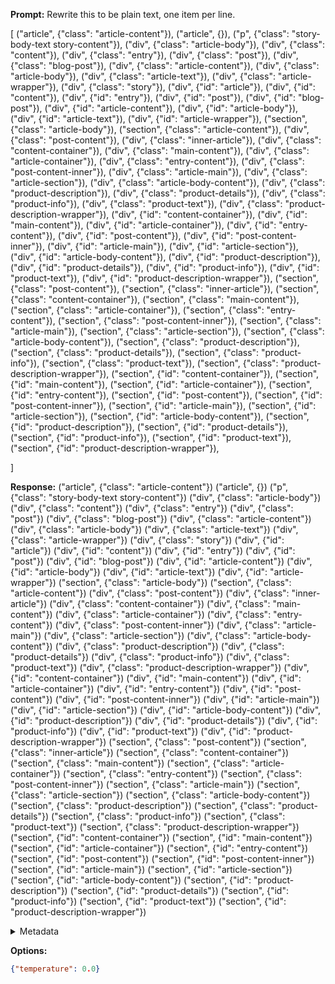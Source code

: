 **Prompt:**
Rewrite this to be plain text, one item per line.

[
    ("article", {"class": "article-content"}),
    ("article", {}),
    ("p", {"class": "story-body-text story-content"}),
    ("div", {"class": "article-body"}),
    ("div", {"class": "content"}),
    ("div", {"class": "entry"}),
    ("div", {"class": "post"}),
    ("div", {"class": "blog-post"}),
    ("div", {"class": "article-content"}),
    ("div", {"class": "article-body"}),
    ("div", {"class": "article-text"}),
    ("div", {"class": "article-wrapper"}),
    ("div", {"class": "story"}),
    ("div", {"id": "article"}),
    ("div", {"id": "content"}),
    ("div", {"id": "entry"}),
    ("div", {"id": "post"}),
    ("div", {"id": "blog-post"}),
    ("div", {"id": "article-content"}),
    ("div", {"id": "article-body"}),
    ("div", {"id": "article-text"}),
    ("div", {"id": "article-wrapper"}),
    ("section", {"class": "article-body"}),
    ("section", {"class": "article-content"}),
    ("div", {"class": "post-content"}),
    ("div", {"class": "inner-article"}),
    ("div", {"class": "content-container"}),
    ("div", {"class": "main-content"}),
    ("div", {"class": "article-container"}),
    ("div", {"class": "entry-content"}),
    ("div", {"class": "post-content-inner"}),
    ("div", {"class": "article-main"}),
    ("div", {"class": "article-section"}),
    ("div", {"class": "article-body-content"}),
    ("div", {"class": "product-description"}),
    ("div", {"class": "product-details"}),
    ("div", {"class": "product-info"}),
    ("div", {"class": "product-text"}),
    ("div", {"class": "product-description-wrapper"}),
    ("div", {"id": "content-container"}),
    ("div", {"id": "main-content"}),
    ("div", {"id": "article-container"}),
    ("div", {"id": "entry-content"}),
    ("div", {"id": "post-content"}),
    ("div", {"id": "post-content-inner"}),
    ("div", {"id": "article-main"}),
    ("div", {"id": "article-section"}),
    ("div", {"id": "article-body-content"}),
    ("div", {"id": "product-description"}),
    ("div", {"id": "product-details"}),
    ("div", {"id": "product-info"}),
    ("div", {"id": "product-text"}),
    ("div", {"id": "product-description-wrapper"}),
    ("section", {"class": "post-content"}),
    ("section", {"class": "inner-article"}),
    ("section", {"class": "content-container"}),
    ("section", {"class": "main-content"}),
    ("section", {"class": "article-container"}),
    ("section", {"class": "entry-content"}),
    ("section", {"class": "post-content-inner"}),
    ("section", {"class": "article-main"}),
    ("section", {"class": "article-section"}),
    ("section", {"class": "article-body-content"}),
    ("section", {"class": "product-description"}),
    ("section", {"class": "product-details"}),
    ("section", {"class": "product-info"}),
    ("section", {"class": "product-text"}),
    ("section", {"class": "product-description-wrapper"}),
    ("section", {"id": "content-container"}),
    ("section", {"id": "main-content"}),
    ("section", {"id": "article-container"}),
    ("section", {"id": "entry-content"}),
    ("section", {"id": "post-content"}),
    ("section", {"id": "post-content-inner"}),
    ("section", {"id": "article-main"}),
    ("section", {"id": "article-section"}),
    ("section", {"id": "article-body-content"}),
    ("section", {"id": "product-description"}),
    ("section", {"id": "product-details"}),
    ("section", {"id": "product-info"}),
    ("section", {"id": "product-text"}),
    ("section", {"id": "product-description-wrapper"}),

]

**Response:**
("article", {"class": "article-content"})
("article", {})
("p", {"class": "story-body-text story-content"})
("div", {"class": "article-body"})
("div", {"class": "content"})
("div", {"class": "entry"})
("div", {"class": "post"})
("div", {"class": "blog-post"})
("div", {"class": "article-content"})
("div", {"class": "article-body"})
("div", {"class": "article-text"})
("div", {"class": "article-wrapper"})
("div", {"class": "story"})
("div", {"id": "article"})
("div", {"id": "content"})
("div", {"id": "entry"})
("div", {"id": "post"})
("div", {"id": "blog-post"})
("div", {"id": "article-content"})
("div", {"id": "article-body"})
("div", {"id": "article-text"})
("div", {"id": "article-wrapper"})
("section", {"class": "article-body"})
("section", {"class": "article-content"})
("div", {"class": "post-content"})
("div", {"class": "inner-article"})
("div", {"class": "content-container"})
("div", {"class": "main-content"})
("div", {"class": "article-container"})
("div", {"class": "entry-content"})
("div", {"class": "post-content-inner"})
("div", {"class": "article-main"})
("div", {"class": "article-section"})
("div", {"class": "article-body-content"})
("div", {"class": "product-description"})
("div", {"class": "product-details"})
("div", {"class": "product-info"})
("div", {"class": "product-text"})
("div", {"class": "product-description-wrapper"})
("div", {"id": "content-container"})
("div", {"id": "main-content"})
("div", {"id": "article-container"})
("div", {"id": "entry-content"})
("div", {"id": "post-content"})
("div", {"id": "post-content-inner"})
("div", {"id": "article-main"})
("div", {"id": "article-section"})
("div", {"id": "article-body-content"})
("div", {"id": "product-description"})
("div", {"id": "product-details"})
("div", {"id": "product-info"})
("div", {"id": "product-text"})
("div", {"id": "product-description-wrapper"})
("section", {"class": "post-content"})
("section", {"class": "inner-article"})
("section", {"class": "content-container"})
("section", {"class": "main-content"})
("section", {"class": "article-container"})
("section", {"class": "entry-content"})
("section", {"class": "post-content-inner"})
("section", {"class": "article-main"})
("section", {"class": "article-section"})
("section", {"class": "article-body-content"})
("section", {"class": "product-description"})
("section", {"class": "product-details"})
("section", {"class": "product-info"})
("section", {"class": "product-text"})
("section", {"class": "product-description-wrapper"})
("section", {"id": "content-container"})
("section", {"id": "main-content"})
("section", {"id": "article-container"})
("section", {"id": "entry-content"})
("section", {"id": "post-content"})
("section", {"id": "post-content-inner"})
("section", {"id": "article-main"})
("section", {"id": "article-section"})
("section", {"id": "article-body-content"})
("section", {"id": "product-description"})
("section", {"id": "product-details"})
("section", {"id": "product-info"})
("section", {"id": "product-text"})
("section", {"id": "product-description-wrapper"})

<details><summary>Metadata</summary>

- Duration: 85215 ms
- Datetime: 2023-11-02T16:22:05.714949
- Model: gpt-3.5-turbo-0613

</details>

**Options:**
```json
{"temperature": 0.0}
```

